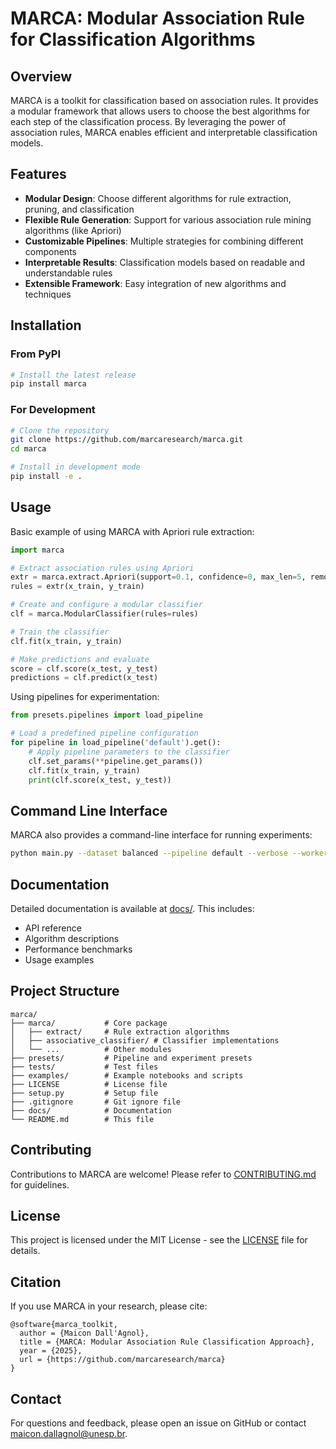 # MARCA: Modular Association Rule for Classification Algorithms

## Overview

MARCA is a toolkit for classification based on association rules. It provides a modular framework that allows users to choose the best algorithms for each step of the classification process. By leveraging the power of association rules, MARCA enables efficient and interpretable classification models.

## Features

- **Modular Design**: Choose different algorithms for rule extraction, pruning, and classification
- **Flexible Rule Generation**: Support for various association rule mining algorithms (like Apriori)
- **Customizable Pipelines**: Multiple strategies for combining different components
- **Interpretable Results**: Classification models based on readable and understandable rules
- **Extensible Framework**: Easy integration of new algorithms and techniques

## Installation

### From PyPI

```bash
# Install the latest release
pip install marca
```

### For Development

```bash
# Clone the repository
git clone https://github.com/marcaresearch/marca.git
cd marca

# Install in development mode
pip install -e .
```

## Usage

Basic example of using MARCA with Apriori rule extraction:

```python
import marca

# Extract association rules using Apriori
extr = marca.extract.Apriori(support=0.1, confidence=0, max_len=5, remove_redundant=False)
rules = extr(x_train, y_train)

# Create and configure a modular classifier
clf = marca.ModularClassifier(rules=rules)

# Train the classifier
clf.fit(x_train, y_train)

# Make predictions and evaluate
score = clf.score(x_test, y_test)
predictions = clf.predict(x_test)
```

Using pipelines for experimentation:

```python
from presets.pipelines import load_pipeline

# Load a predefined pipeline configuration
for pipeline in load_pipeline('default').get():
    # Apply pipeline parameters to the classifier
    clf.set_params(**pipeline.get_params())
    clf.fit(x_train, y_train)
    print(clf.score(x_test, y_test))
```

## Command Line Interface

MARCA also provides a command-line interface for running experiments:

```bash
python main.py --dataset balanced --pipeline default --verbose --workers 1
```

## Documentation

Detailed documentation is available at [docs/](docs/). This includes:

- API reference
- Algorithm descriptions
- Performance benchmarks
- Usage examples

## Project Structure

```
marca/
├── marca/           # Core package
│   ├── extract/     # Rule extraction algorithms
│   ├── associative_classifier/ # Classifier implementations
│   └── ...          # Other modules
├── presets/         # Pipeline and experiment presets
├── tests/           # Test files
├── examples/        # Example notebooks and scripts
├── LICENSE          # License file
├── setup.py         # Setup file
├── .gitignore       # Git ignore file
├── docs/            # Documentation
└── README.md        # This file
```

## Contributing

Contributions to MARCA are welcome! Please refer to [CONTRIBUTING.md](CONTRIBUTING.md) for guidelines.

## License

This project is licensed under the MIT License - see the [LICENSE](LICENSE) file for details.

## Citation

If you use MARCA in your research, please cite:

```
@software{marca_toolkit,
  author = {Maicon Dall'Agnol},
  title = {MARCA: Modular Association Rule Classification Approach},
  year = {2025},
  url = {https://github.com/marcaresearch/marca}
}
```

## Contact

For questions and feedback, please open an issue on GitHub or contact [maicon.dallagnol@unesp.br](mailto:maicon.dallagnol@unesp.br).